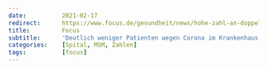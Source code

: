 ```yaml
---
date:          2021-02-17
redirect:      https://www.focus.de/gesundheit/news/hohe-zahl-an-doppeldiagnosen-30-prozent-zufaellig-positiv-zahl-der-corona-patienten-in-kliniken-ueberschaetzt_id_12994057.html
title:         Focus
subtitle:      'Deutlich weniger Patienten wegen Corona im Krankenhaus als bisher gedacht'
categories:    [Spital, MSM, Zahlen]
tags:          [focus]
---
```

